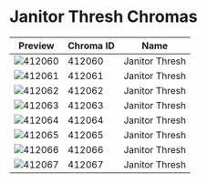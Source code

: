# Janitor Thresh Chromas

| Preview | Chroma ID | Name |
|---------|-----------|------|
| ![412060](https://raw.communitydragon.org/latest/plugins/rcp-be-lol-game-data/global/default/v1/champion-chroma-images/412/412060.png) | 412060 | Janitor Thresh |
| ![412061](https://raw.communitydragon.org/latest/plugins/rcp-be-lol-game-data/global/default/v1/champion-chroma-images/412/412061.png) | 412061 | Janitor Thresh |
| ![412062](https://raw.communitydragon.org/latest/plugins/rcp-be-lol-game-data/global/default/v1/champion-chroma-images/412/412062.png) | 412062 | Janitor Thresh |
| ![412063](https://raw.communitydragon.org/latest/plugins/rcp-be-lol-game-data/global/default/v1/champion-chroma-images/412/412063.png) | 412063 | Janitor Thresh |
| ![412064](https://raw.communitydragon.org/latest/plugins/rcp-be-lol-game-data/global/default/v1/champion-chroma-images/412/412064.png) | 412064 | Janitor Thresh |
| ![412065](https://raw.communitydragon.org/latest/plugins/rcp-be-lol-game-data/global/default/v1/champion-chroma-images/412/412065.png) | 412065 | Janitor Thresh |
| ![412066](https://raw.communitydragon.org/latest/plugins/rcp-be-lol-game-data/global/default/v1/champion-chroma-images/412/412066.png) | 412066 | Janitor Thresh |
| ![412067](https://raw.communitydragon.org/latest/plugins/rcp-be-lol-game-data/global/default/v1/champion-chroma-images/412/412067.png) | 412067 | Janitor Thresh |